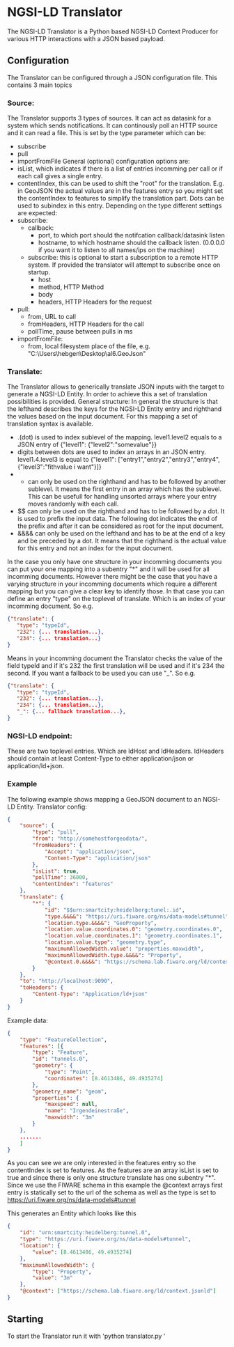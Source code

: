 # NGSI-LD Translator
The NGSI-LD Translator is a Python based NGSI-LD Context Producer for various HTTP interactions with a JSON based payload.

## Configuration
The Translator can be configured through a JSON configuration file. This contains 3 main topics

### Source:
The Translator supports 3 types of sources. It can act as datasink for a system which sends notifications. It can continously poll an HTTP source and it can read a file.
This is set by the type parameter which can be:
 - subscribe
 - pull
 - importFromFile
General (optional) configuration options are:
 - isList, which indicates if there is a list of entries incomming per call or if each call gives a single entry.
 - contentIndex, this can be used to shift the "root" for the translation. E.g. in GeoJSON the actual values are in the features entry so you might set the contentIndex to features to simplify the translation part. Dots can be used to subindex in this entry. 
Depending on the type different settings are expected:
 - subscribe:
   - callback:
     - port, to which port should the notifcation callback/datasink listen
	 - hostname, to which hostname should the callback listen. (0.0.0.0 if you want it to listen to all names/ips on the machine)
   - subscribe: this is optional to start a subscription to a remote HTTP system. If provided the translator will attempt to subscribe once on startup.
     - host
     - method, HTTP Method
     - body
     - headers, HTTP Headers for the request
 - pull:
   - from, URL to call 
   - fromHeaders, HTTP Headers for the call
   - pollTime, pause between pulls in ms
 - importFromFile:
   - from, local filesystem place of the file, e.g. "C:\\Users\\hebgen\\Desktop\\al6.GeoJson"

### Translate:
The Translator allows to generically translate JSON inputs with the target to generate a NGSI-LD Entity. In order to achieve this a set of translation possibilities is provided.
General structure:
In general the structure is that the lefthand describes the keys for the NGSI-LD Entity entry and righthand the values based on the input document. For this mapping a set of translation syntax is available. 
 - .(dot) is used to index sublevel of the mapping. level1.level2 equals to a JSON entry of {"level1": {"level2":"somevalue"}}
 - digits between dots are used to index an arrays in an JSON entry. level1.4.level3 is equal to {"level1": ["entry1","entry2","entry3","entry4",{"level3":"fithvalue i want"}]}
 - * can only be used on the righthand and has to be followed by another sublevel. It means the first entry in an array which has the sublevel. This can be usefull for handling unsorted arrays where your entry moves randomly with each call.
 - $$ can only be used on the righthand and has to be followed by a dot. It is used to prefix the input data. The following dot indicates the end of the prefix and after it can be considered as root for the input document.
 - &&&& can only be used on the lefthand and has to be at the end of a key and be preceded by a dot. It means that the righthand is the actual value for this entry and not an index for the input document. 
 
In the case you only have one structure in your incomming documents you can put your one mapping into a subentry "*" and it will be used for all incomming documents. 
However there might be the case that you have a varying structure in your incomming documents which require a different mapping but you can give a clear key to identify those. 
In that case you can define an entry "type" on the toplevel of translate. Which is an index of your incomming document. So e.g. 
```json
{"translate": {
   "type": "typeId",
   "232": {... translation...},
   "234": {... translation...}
}
```
Means in your incomming document the Translator checks the value of the field typeId and if it's 232 the first translation will be used and if it's 234 the second.
If you want a fallback to be used you can use "_". So e.g.
```json
{"translate": {
   "type": "typeId",
   "232": {... translation...},
   "234": {... translation...},
   "_": {... fallback translation...},
}
```

### NGSI-LD endpoint:

These are two toplevel entries. Which are ldHost and ldHeaders. ldHeaders should contain at least Content-Type to either application/json or application/ld+json.

### Example
The following example shows mapping a GeoJSON document to an NGSI-LD Entity. 
Translator config:
```json
{
	"source": {
		"type": "pull",
		"from": "http://somehostforgeodata/",
		"fromHeaders": {
			"Accept": "application/json",
			"Content-Type": "application/json"
		},
		"isList": true,
		"pollTime": 36000,
		"contentIndex": "features"
	},
	"translate": {
		"*": {
			"id": "$$urn:smartcity:heidelberg:tunel:.id",
			"type.&&&&": "https://uri.fiware.org/ns/data-models#tunnel",
			"location.type.&&&&": "GeoProperty",
			"location.value.coordinates.0": "geometry.coordinates.0",
			"location.value.coordinates.1": "geometry.coordinates.1",
			"location.value.type": "geometry.type",
			"maximumAllowedWidth.value": "properties.maxwidth",
			"maximumAllowedWidth.type.&&&&": "Property",
			"@context.0.&&&&": "https://schema.lab.fiware.org/ld/context.jsonld"
		}
	},
	"to": "http://localhost:9090",
	"toHeaders": {
		"Content-Type": "Application/ld+json"
	}
}
```
Example data:
```json
{
	"type": "FeatureCollection",
	"features": [{
		"type": "Feature",
		"id": "tunnels.0",
		"geometry": {
			"type": "Point",
			"coordinates": [8.4613486, 49.4935274]
		},
		"geometry_name": "geom",
		"properties": {
			"maxspeed": null,
			"name": "Irgendeinestraße",
			"maxwidth": "3m"
		}
	},
	.......
	]
}
```
As you can see we are only interested in the features entry so the contentIndex is set to features. As the features are an array isList is set to true and since there is only one structure translate has one subentry "*".
Since we use the FIWARE schema in this example the @context arrays first entry is statically set to the url of the schema as well as the type is set to https://uri.fiware.org/ns/data-models#tunnel

This generates an Entity which looks like this
```json
{
	"id": "urn:smartcity:heidelberg:tunnel.0",
	"type": "https://uri.fiware.org/ns/data-models#tunnel",
	"location": {
		"value": [8.4613486, 49.4935274]
	},
	"maximumAllowedWidth": {
		"type": "Property",
		"value": "3m"
	},
	"@context": ["https://schema.lab.fiware.org/ld/context.jsonld"]
}
```
## Starting
To start the Translator run it with 'python translator.py <configfile>'
